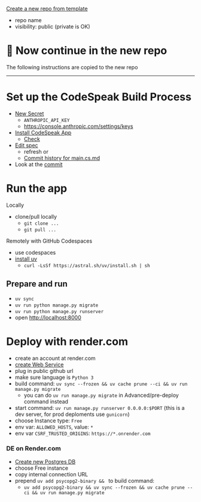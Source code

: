 [Create a new repo from template](https://github.com/new?template_name=hello-codespeak&template_owner=codespeak-dev)
  - repo name
  - visibility: public (private is OK)


# 🔴 Now continue in the new repo

The following instructions are copied to the new repo

----



# Set up the CodeSpeak Build Process

- [New Secret](../../settings/secrets/actions/new)
  - `ANTHROPIC_API_KEY`
  - https://console.anthropic.com/settings/keys
- [Install CodeSpeak App](https://github.com/apps/codespeak-build)
  - [Check](../../settings/installations)
- [Edit spec](../../edit/main/spec/main.cs.md)
  - refresh or
  - [Commit history for main.cs.md](../../commits/main/spec/main.cs.md)
- Look at the [commit](../../commit/HEAD)


# Run the app

Locally
  - clone/pull locally
    - `git clone ...`
    - `git pull ...`

Remotely with GitHub Codespaces
  - use codespaces
  - [install uv](https://docs.astral.sh/uv/getting-started/installation/)
    - `curl -LsSf https://astral.sh/uv/install.sh | sh`

## Prepare and run
- `uv sync`
- `uv run python manage.py migrate`
- `uv run python manage.py runserver`
- open [http://localhost:8000](http://localhost:8000)

# Deploy with render.com
- create an account at render.com
- [create Web Service](https://dashboard.render.com/web/new)
- plug in public github url
- make sure language is `Python 3`
- build command: `uv sync --frozen && uv cache prune --ci && uv run manage.py migrate`
  - you can do `uv run manage.py migrate` in Advanced/pre-deploy command instead
- start command: `uv run manage.py runserver 0.0.0.0:$PORT` (this is a dev server, for prod deploments use `gunicorn`)
- choose Instance type: `Free`
- env var: `ALLOWED_HOSTS`, value: `*`
- env var `CSRF_TRUSTED_ORIGINS`: `https://*.onrender.com`

### DE on Render.com
- [Create new Postgres DB](https://dashboard.render.com/new/database)
- choose Free instance
- copy internal connection URL
- prepend `uv add psycopg2-binary && ` to build command:
  - `uv add psycopg2-binary && uv sync --frozen && uv cache prune --ci && uv run manage.py migrate`
